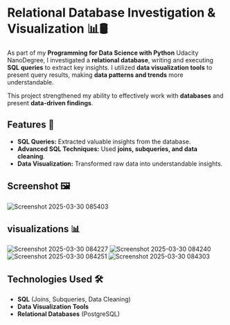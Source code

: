 # Relational Database Investigation & Visualization 📊🛢️

As part of my **Programming for Data Science with Python** Udacity NanoDegree, I investigated a **relational database**, writing and executing **SQL queries** to extract key insights. I utilized **data visualization tools** to present query results, making **data patterns and trends** more understandable.  

This project strengthened my ability to effectively work with **databases** and present **data-driven findings**.

## Features 🚀
- **SQL Queries:** Extracted valuable insights from the database.
- **Advanced SQL Techniques:** Used **joins, subqueries, and data cleaning**.
- **Data Visualization:** Transformed raw data into understandable insights.

## Screenshot 🖼️
![Screenshot 2025-03-30 085403](https://github.com/user-attachments/assets/462ca09a-33e7-4e82-92d3-a68984dd77f7)

## visualizations 📊
![Screenshot 2025-03-30 084227](https://github.com/user-attachments/assets/8c862927-d9b7-4cd4-a4f0-2efd90421a33)
![Screenshot 2025-03-30 084240](https://github.com/user-attachments/assets/d46c6124-6f38-4200-9ec6-05dc4160d0ca)
![Screenshot 2025-03-30 084251](https://github.com/user-attachments/assets/a3707e3c-93be-4507-8ff8-2feb71d8d3bc)
![Screenshot 2025-03-30 084303](https://github.com/user-attachments/assets/ebd5a6af-895c-4076-9c8c-596aa381dee2)

## Technologies Used 🛠️
- **SQL** (Joins, Subqueries, Data Cleaning)
- **Data Visualization Tools**
- **Relational Databases** (PostgreSQL)
